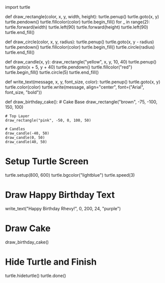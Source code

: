 import turtle

def draw_rectangle(color, x, y, width, height):
    turtle.penup()
    turtle.goto(x, y)
    turtle.pendown()
    turtle.fillcolor(color)
    turtle.begin_fill()
    for _ in range(2):
        turtle.forward(width)
        turtle.left(90)
        turtle.forward(height)
        turtle.left(90)
    turtle.end_fill()

def draw_circle(color, x, y, radius):
    turtle.penup()
    turtle.goto(x, y - radius)
    turtle.pendown()
    turtle.fillcolor(color)
    turtle.begin_fill()
    turtle.circle(radius)
    turtle.end_fill()

def draw_candle(x, y):
    draw_rectangle("yellow", x, y, 10, 40)
    turtle.penup()
    turtle.goto(x + 5, y + 40)
    turtle.pendown()
    turtle.fillcolor("red")
    turtle.begin_fill()
    turtle.circle(5)
    turtle.end_fill()

def write_text(message, x, y, font_size, color):
    turtle.penup()
    turtle.goto(x, y)
    turtle.color(color)
    turtle.write(message, align="center", font=("Arial", font_size, "bold"))

def draw_birthday_cake():
    # Cake Base
    draw_rectangle("brown", -75, -100, 150, 100)

    # Top Layer
    draw_rectangle("pink", -50, 0, 100, 50)

    # Candles
    draw_candle(-40, 50)
    draw_candle(0, 50)
    draw_candle(40, 50)

# Setup Turtle Screen
turtle.setup(800, 600)
turtle.bgcolor("lightblue")
turtle.speed(3)

# Draw Happy Birthday Text
write_text("Happy Birthday Rhevy!", 0, 200, 24, "purple")

# Draw Cake
draw_birthday_cake()

# Hide Turtle and Finish
turtle.hideturtle()
turtle.done()
